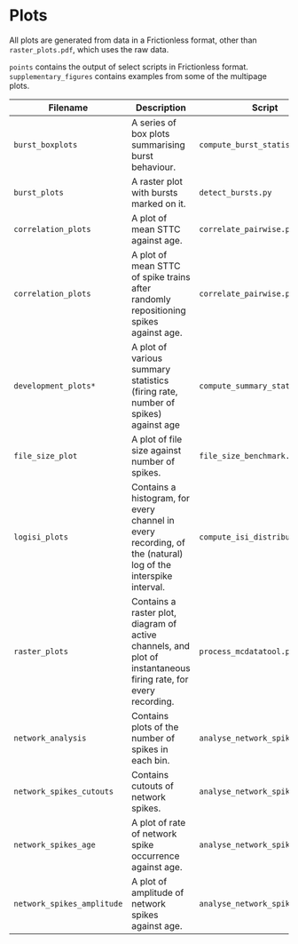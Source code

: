 # Plots

All plots are generated from data in a Frictionless format, other than `raster_plots.pdf`, which uses the raw data.

`points` contains the output of select scripts in Frictionless format. `supplementary_figures` contains examples from some of the multipage plots.

| Filename | Description | Script |
| --- | --- | --- |
| `burst_boxplots` | A series of box plots summarising burst behaviour. | `compute_burst_statistics.py` |
| `burst_plots` | A raster plot with bursts marked on it. | `detect_bursts.py` |
| `correlation_plots` | A plot of mean STTC against age. | `correlate_pairwise.py` |
| `correlation_plots` | A plot of mean STTC of spike trains after randomly repositioning spikes against age. | `correlate_pairwise.py` |
| `development_plots*` | A plot of various summary statistics (firing rate, number of spikes) against age | `compute_summary_statistics.py` |
| `file_size_plot` | A plot of file size against number of spikes. | `file_size_benchmark.py` |
| `logisi_plots` | Contains a histogram, for every channel in every recording, of the (natural) log of the interspike interval. | `compute_isi_distribution.py` |
| `raster_plots` | Contains a raster plot, diagram of active channels, and plot of instantaneous firing rate, for every recording. | `process_mcdatatool.py` |
| `network_analysis` | Contains plots of the number of spikes in each bin. | `analyse_network_spikes.py` |
| `network_spikes_cutouts` | Contains cutouts of network spikes. | `analyse_network_spikes.py` |
| `network_spikes_age` | A plot of rate of network spike occurrence against age. | `analyse_network_spikes.py` |
| `network_spikes_amplitude` | A plot of amplitude of network spikes against age. | `analyse_network_spikes.py` |
